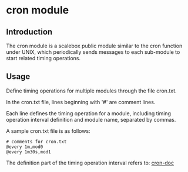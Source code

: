 # cron module

## Introduction
The cron module is a scalebox public module similar to the cron function under UNIX, which periodically sends messages to each sub-module to start related timing operations.

## Usage

Define timing operations for multiple modules through the file cron.txt.

In the cron.txt file, lines beginning with '#' are comment lines.

Each line defines the timing operation for a module, including timing operation interval definition and module name, separated by commas.

A sample cron.txt file is as follows:
```
# comments for cron.txt
@every 1m,mod0
@every 1m30s,mod1
```

The definition part of the timing operation interval refers to:
[cron-doc](https://pkg.go.dev/github.com/robfig/cron)

